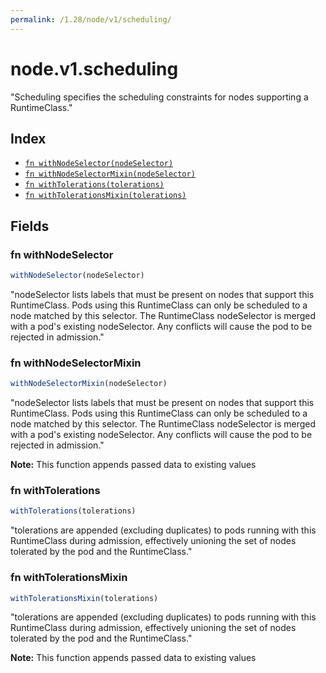 ```yaml
---
permalink: /1.28/node/v1/scheduling/
---
```


# node.v1.scheduling

"Scheduling specifies the scheduling constraints for nodes supporting a RuntimeClass."

## Index

* [`fn withNodeSelector(nodeSelector)`](#fn-withnodeselector)
* [`fn withNodeSelectorMixin(nodeSelector)`](#fn-withnodeselectormixin)
* [`fn withTolerations(tolerations)`](#fn-withtolerations)
* [`fn withTolerationsMixin(tolerations)`](#fn-withtolerationsmixin)

## Fields

### fn withNodeSelector

```ts
withNodeSelector(nodeSelector)
```

"nodeSelector lists labels that must be present on nodes that support this RuntimeClass. Pods using this RuntimeClass can only be scheduled to a node matched by this selector. The RuntimeClass nodeSelector is merged with a pod's existing nodeSelector. Any conflicts will cause the pod to be rejected in admission."

### fn withNodeSelectorMixin

```ts
withNodeSelectorMixin(nodeSelector)
```

"nodeSelector lists labels that must be present on nodes that support this RuntimeClass. Pods using this RuntimeClass can only be scheduled to a node matched by this selector. The RuntimeClass nodeSelector is merged with a pod's existing nodeSelector. Any conflicts will cause the pod to be rejected in admission."

**Note:** This function appends passed data to existing values

### fn withTolerations

```ts
withTolerations(tolerations)
```

"tolerations are appended (excluding duplicates) to pods running with this RuntimeClass during admission, effectively unioning the set of nodes tolerated by the pod and the RuntimeClass."

### fn withTolerationsMixin

```ts
withTolerationsMixin(tolerations)
```

"tolerations are appended (excluding duplicates) to pods running with this RuntimeClass during admission, effectively unioning the set of nodes tolerated by the pod and the RuntimeClass."

**Note:** This function appends passed data to existing values